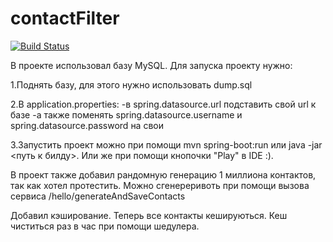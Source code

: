 # contactFilter
[![Build Status](https://travis-ci.org/desking/contactFilter.svg?branch=master)](https://travis-ci.org/desking/contactFilter)

В проекте использовал базу MySQL.
Для запуска проекту нужно:

1.Поднять базу, для этого нужно использовать dump.sql

2.В application.properties:
   -в spring.datasource.url подставить свой url к базе
   -а также поменять spring.datasource.username и spring.datasource.password на свои

3.Запустить проект можно при помощи mvn spring-boot:run или java -jar <путь к билду>. Или же при помощи кнопочки "Play" в IDE :).

В проект также добавил рандомную генерацию 1 миллиона контактов, так как хотел протестить. Можно сгенереривоть при помощи вызова сервиса /hello/generateAndSaveContacts

Добавил кэширование. Теперь все контакты кешируються. Кеш чиститься раз в час при помощи шедулера.
